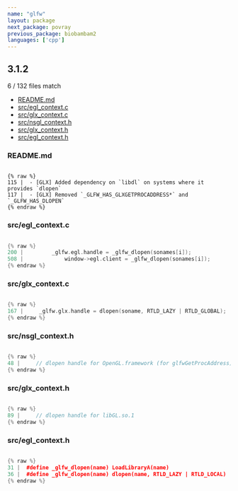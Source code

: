 ```yaml
---
name: "glfw"
layout: package
next_package: povray
previous_package: biobambam2
languages: ['cpp']
---
```

## 3.1.2
6 / 132 files match

 - [README.md](#readmemd)
 - [src/egl_context.c](#srcegl_contextc)
 - [src/glx_context.c](#srcglx_contextc)
 - [src/nsgl_context.h](#srcnsgl_contexth)
 - [src/glx_context.h](#srcglx_contexth)
 - [src/egl_context.h](#srcegl_contexth)

### README.md

```

{% raw %}
115 |  - [GLX] Added dependency on `libdl` on systems where it provides `dlopen`
117 |  - [GLX] Removed `_GLFW_HAS_GLXGETPROCADDRESS*` and `_GLFW_HAS_DLOPEN`
{% endraw %}

```
### src/egl_context.c

```cpp

{% raw %}
200 |         _glfw.egl.handle = _glfw_dlopen(sonames[i]);
508 |             window->egl.client = _glfw_dlopen(sonames[i]);
{% endraw %}

```
### src/glx_context.c

```cpp

{% raw %}
167 |     _glfw.glx.handle = dlopen(soname, RTLD_LAZY | RTLD_GLOBAL);
{% endraw %}

```
### src/nsgl_context.h

```cpp

{% raw %}
48 |     // dlopen handle for OpenGL.framework (for glfwGetProcAddress)
{% endraw %}

```
### src/glx_context.h

```cpp

{% raw %}
89 |     // dlopen handle for libGL.so.1
{% endraw %}

```
### src/egl_context.h

```cpp

{% raw %}
31 |  #define _glfw_dlopen(name) LoadLibraryA(name)
36 |  #define _glfw_dlopen(name) dlopen(name, RTLD_LAZY | RTLD_LOCAL)
{% endraw %}

```